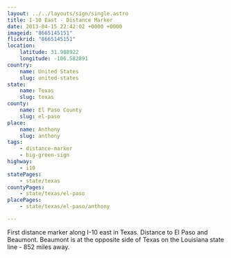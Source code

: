 ```yaml
---
layout: ../../layouts/sign/single.astro
title: I-10 East - Distance Marker
date: 2013-04-15 22:42:02 +0000 +0000
imageid: "8665145151"
flickrid: "8665145151"
location:
    latitude: 31.988922
    longitude: -106.582891
country:
    name: United States
    slug: united-states
state:
    name: Texas
    slug: texas
county:
    name: El Paso County
    slug: el-paso
place:
    name: Anthony
    slug: anthony
tags:
    - distance-marker
    - big-green-sign
highway:
    - i10
statePages:
    - state/texas
countyPages:
    - state/texas/el-paso
placePages:
    - state/texas/el-paso/anthony

---
```

First distance marker along I-10 east in Texas.  Distance to El Paso and Beaumont.  Beaumont is at the opposite side of Texas on the Louisiana state line - 852 miles away.